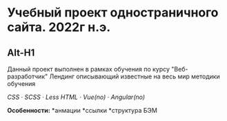 # Учебный проект одностраничного сайта. 2022г н.э.
Alt-H1
------
Данный проект выполнен в рамках обучения по курсу "Веб-разработчик"
Лендинг описывающий известные на весь мир методики обучения 

<em>
    CSS
    · SCSS
    · Less
</em>

<em>
  HTML
  · Vue(no)
  · Angular(no)
</em>

**Особенности:**
  *анмации
  *ссылки
  *структура БЭМ